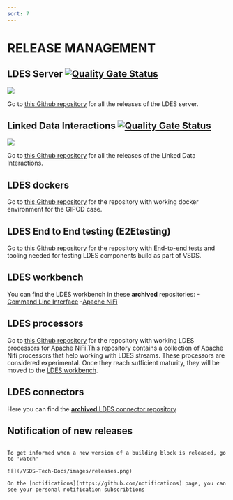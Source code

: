 ```yaml
---
sort: 7
---
```


# RELEASE MANAGEMENT


## LDES Server [![Quality Gate Status](https://sonarcloud.io/api/project_badges/measure?project=Informatievlaanderen_VSDS-LDESServer4J&metric=alert_status)](https://sonarcloud.io/summary/new_code?id=Informatievlaanderen_VSDS-LDESServer4J)


<p align="left"><img src="https://img.shields.io/github/release-date/Informatievlaanderen/VSDS-LDESServer4J?style=social" text-align="left"></p>

Go to [this Github repository](https://github.com/Informatievlaanderen/VSDS-LDESServer4J) for all the releases of the LDES server.

## Linked Data Interactions [![Quality Gate Status](https://sonarcloud.io/api/project_badges/measure?project=Informatievlaanderen_VSDS-Linked-Data-Interactions&metric=alert_status)](https://sonarcloud.io/summary/new_code?id=Informatievlaanderen_VSDS-Linked-Data-Interactions)

<p align="left"><img src="https://img.shields.io/github/release-date/Informatievlaanderen/VSDS-Linked-Data-Interactions?style=social" text-align="left"></p>

Go to [this Github repository](https://github.com/Informatievlaanderen/VSDS-Linked-Data-Interactions) for all the releases of the Linked Data Interactions.

## LDES dockers

Go to [this Github repository](https://github.com/Informatievlaanderen/VSDS-LDESDockers) for the repository with working docker environment for the GIPOD case.

## LDES End to End testing (E2Etesting)

Go to [this Github repository](https://github.com/Informatievlaanderen/VSDS-LDES-E2E-testing) for the repository with [End-to-end tests](https://github.com/Informatievlaanderen/VSDS-LDES-E2E-testing/blob/main/e2e-test/README.md) and tooling needed for testing LDES components build as part of VSDS.

## LDES workbench

You can find the LDES workbench in these **archived** repositories:
-[Command Line Interface](https://github.com/Informatievlaanderen/VSDS-LDESWorkbench-Services)
-[Apache NiFi](https://github.com/Informatievlaanderen/VSDS-LDESWorkbench-NiFi)

## LDES processors

Go to [this Github repository](https://github.com/Informatievlaanderen/VSDS-LDESProcessors) for the repository with working LDES processors for Apache NiFi.This repository contains a collection of Apache Nifi processors that help working with LDES streams. These processors are considered experimental. Once they reach sufficient maturity, they will be moved to the [LDES workbench](https://github.com/Informatievlaanderen/VSDS-LDESWorkbench-NiFi).

## LDES connectors

Here you can find the [**archived** LDES connector repository](https://github.com/Informatievlaanderen/VSDS-LDESConnectors)


## Notification of new releases
```tip

To get informed when a new version of a building block is released, go to 'watch'

![](/VSDS-Tech-Docs/images/releases.png)

On the [notifications](https://github.com/notifications) page, you can see your personal notification subscribtions  
```